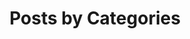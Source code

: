---
title: "Posts by Categories"
permalink: /categories/
layout: categories
header:
  overlay_image: /assets/images/pages/about.jpg
  overlay_filter: 0.8
author_profile: true
sitemap: true
---